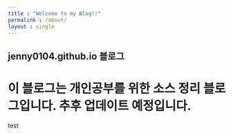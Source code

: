 ```yaml
---
title : "Welcome to my Blog!!"
permalink : /about/
layout : single
---
```


## jenny0104.github.io 블로그

이 블로그는 개인공부를 위한 소스 정리 블로그입니다.
추후 업데이트 예정입니다.
=======
test

